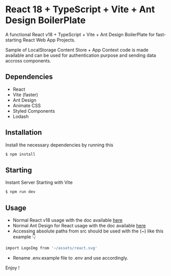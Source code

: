 React 18 + TypeScript + Vite + Ant Design BoilerPlate
========================

A functional React v18 + TypeScript + Vite + Ant Design BoilerPlate for fast-starting React Web App Projects.

Sample of LocalStorage Content Store + App Context code is made available and can be used for authentication purpose and sending data accross components.

Dependencies
------------

  * React
  * Vite (faster)
  * Ant Design
  * Animate CSS
  * Styled Components
  * Lodash
  

Installation
------------

Install the necessary dependencies by running this 

```bash
$ npm install
```

Starting
-----

Instant Server Starting with Vite 

```bash
$ npm run dev
```

Usage
-----

* Normal React v18 usage with the doc available [here][1]
* Normal Ant Design for React usage with the doc available [here][2]
* Accessing absolute paths from src should be used with the (~) like this example 👇

```bash
import LogoImg from '~/assets/react.svg'
```
* Rename .env.example file to .env and use accordingly.

Enjoy !

[1]: https://react.dev/reference/react

[2]: https://ant.design/docs/react/introduce